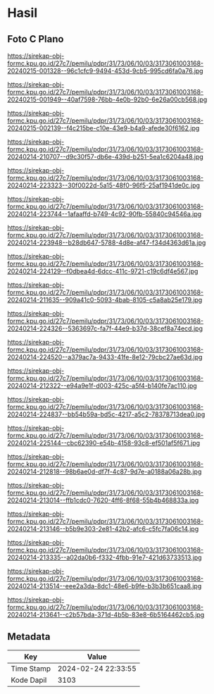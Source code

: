 # Hasil

## Foto C Plano

https://sirekap-obj-formc.kpu.go.id/27c7/pemilu/pdpr/31/73/06/10/03/3173061003168-20240215-001328--96c1cfc9-9494-453d-9cb5-995cd6fa0a76.jpg

https://sirekap-obj-formc.kpu.go.id/27c7/pemilu/pdpr/31/73/06/10/03/3173061003168-20240215-001949--40af7598-76bb-4e0b-92b0-6e26a00cb568.jpg

https://sirekap-obj-formc.kpu.go.id/27c7/pemilu/pdpr/31/73/06/10/03/3173061003168-20240215-002139--f4c215be-c10e-43e9-b4a9-afede30f6162.jpg

https://sirekap-obj-formc.kpu.go.id/27c7/pemilu/pdpr/31/73/06/10/03/3173061003168-20240214-210707--d9c30f57-db6e-439d-b251-5ea1c6204a48.jpg

https://sirekap-obj-formc.kpu.go.id/27c7/pemilu/pdpr/31/73/06/10/03/3173061003168-20240214-223323--30f0022d-5a15-48f0-96f5-25af1941de0c.jpg

https://sirekap-obj-formc.kpu.go.id/27c7/pemilu/pdpr/31/73/06/10/03/3173061003168-20240214-223744--1afaaffd-b749-4c92-90fb-55840c94546a.jpg

https://sirekap-obj-formc.kpu.go.id/27c7/pemilu/pdpr/31/73/06/10/03/3173061003168-20240214-223948--b28db647-5788-4d8e-af47-f34d4363d61a.jpg

https://sirekap-obj-formc.kpu.go.id/27c7/pemilu/pdpr/31/73/06/10/03/3173061003168-20240214-224129--f0dbea4d-6dcc-411c-9721-c19c6df4e567.jpg

https://sirekap-obj-formc.kpu.go.id/27c7/pemilu/pdpr/31/73/06/10/03/3173061003168-20240214-211635--909a41c0-5093-4bab-8105-c5a8ab25e179.jpg

https://sirekap-obj-formc.kpu.go.id/27c7/pemilu/pdpr/31/73/06/10/03/3173061003168-20240214-224326--5363697c-fa7f-44e9-b37d-38cef8a74ecd.jpg

https://sirekap-obj-formc.kpu.go.id/27c7/pemilu/pdpr/31/73/06/10/03/3173061003168-20240214-224520--a379ac7a-9433-41fe-8e12-79cbc27ae63d.jpg

https://sirekap-obj-formc.kpu.go.id/27c7/pemilu/pdpr/31/73/06/10/03/3173061003168-20240214-212322--e94a9e1f-d003-425c-a5f4-b140fe7ac110.jpg

https://sirekap-obj-formc.kpu.go.id/27c7/pemilu/pdpr/31/73/06/10/03/3173061003168-20240214-224837--bb54b59a-bd5c-4217-a5c2-78378713dea0.jpg

https://sirekap-obj-formc.kpu.go.id/27c7/pemilu/pdpr/31/73/06/10/03/3173061003168-20240214-225144--cbc62390-e54b-4158-93c8-ef501af5f671.jpg

https://sirekap-obj-formc.kpu.go.id/27c7/pemilu/pdpr/31/73/06/10/03/3173061003168-20240214-212818--98b6ae0d-df7f-4c87-9d7e-a0188a06a28b.jpg

https://sirekap-obj-formc.kpu.go.id/27c7/pemilu/pdpr/31/73/06/10/03/3173061003168-20240214-213014--ffb1cdc0-7620-4ff6-8f68-55b4b468833a.jpg

https://sirekap-obj-formc.kpu.go.id/27c7/pemilu/pdpr/31/73/06/10/03/3173061003168-20240214-213146--b5b9e303-2e81-42b2-afc6-c5fc7fa06c14.jpg

https://sirekap-obj-formc.kpu.go.id/27c7/pemilu/pdpr/31/73/06/10/03/3173061003168-20240214-213335--a02da0b6-f332-4fbb-91e7-421d63733513.jpg

https://sirekap-obj-formc.kpu.go.id/27c7/pemilu/pdpr/31/73/06/10/03/3173061003168-20240214-213514--eee2a3da-8dc1-48e6-b9fe-b3b3b651caa8.jpg

https://sirekap-obj-formc.kpu.go.id/27c7/pemilu/pdpr/31/73/06/10/03/3173061003168-20240214-213641--c2b57bda-371d-4b5b-83e8-6b5164462cb5.jpg


## Metadata

| Key        | Value               |
| ---------- | ------------------- |
| Time Stamp | 2024-02-24 22:33:55 |
| Kode Dapil | 3103                |



